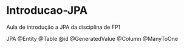 # Introducao-JPA
Aula de introdução a JPA da disciplina de FP1

JPA
@Entity
@Table
@id
@GeneratedValue
@Column
@ManyToOne
